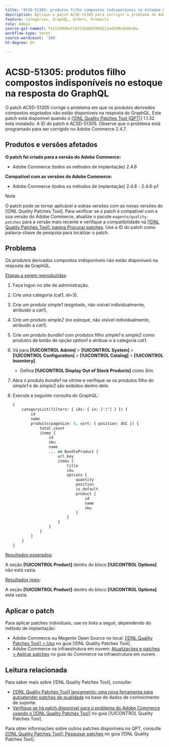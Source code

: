```yaml
---
title: "ACSD-51305: produtos filho compostos indisponíveis no estoque na resposta do GraphQL"
description: Aplique o patch ACSD-51305 para corrigir o problema do Adobe Commerce em que os produtos derivados compostos indisponíveis não estão disponíveis na resposta do GraphQL.
feature: Categories, GraphQL, Orders, Products
role: Admin
source-git-commit: fe11599dbef283326db029b0312ad290cde0ba0a
workflow-type: tm+mt
source-wordcount: '399'
ht-degree: 0%

---
```


# ACSD-51305: produtos filho compostos indisponíveis no estoque na resposta do GraphQL

O patch ACSD-51305 corrige o problema em que os produtos derivados compostos esgotados não estão disponíveis na resposta do GraphQL. Este patch está disponível quando o [[!DNL Quality Patches Tool (QPT)]](https://experienceleague.adobe.com/en/docs/commerce-knowledge-base/kb/announcements/commerce-announcements/magento-quality-patches-released-new-tool-to-self-serve-quality-patches) 1.1.32 está instalado. A ID do patch é ACSD-51305. Observe que o problema está programado para ser corrigido no Adobe Commerce 2.4.7.

## Produtos e versões afetados

**O patch foi criado para a versão do Adobe Commerce:**

* Adobe Commerce (todos os métodos de implantação) 2.4.6

**Compatível com as versões do Adobe Commerce:**

* Adobe Commerce (todos os métodos de implantação) 2.4.6 - 2.4.6-p1

>[!NOTE]
>
>O patch pode se tornar aplicável a outras versões com as novas versões do [!DNL Quality Patches Tool]. Para verificar se o patch é compatível com a sua versão do Adobe Commerce, atualize o pacote `magento/quality-patches` para a versão mais recente e verifique a compatibilidade na [[!DNL Quality Patches Tool]: página Procurar patches](https://experienceleague.adobe.com/tools/commerce-quality-patches/index.html). Use a ID do patch como palavra-chave de pesquisa para localizar o patch.

## Problema

Os produtos derivados compostos indisponíveis não estão disponíveis na resposta da GraphQL.

<u>Etapas a serem reproduzidas</u>:

1. Faça logon no site de administração.
1. Crie uma categoria (cat1, id=3).
1. Crie um produto *simple1* (esgotado, não visível individualmente, atribuído a *cat1*).
1. Crie um produto *simple2* (no estoque, não visível individualmente, atribuído a *cat1*).
1. Crie um produto *bundle1* com produtos filho *simple1* e *simple2* como produtos de botão de opção *option1* e atribua-o à categoria *cat1*.
1. Vá para **[!UICONTROL Admin]** > **[!UICONTROL System]** > **[!UICONTROL Configuration]** > **[!UICONTROL Catalog]** > **[!UICONTROL Inventory]**.

   * Defina **[!UICONTROL Display Out of Stock Products]** como *Sim*.

1. Abra o produto *bundle1* na vitrine e verifique se os produtos filho do *simple1* e do *simple2* são exibidos dentro dele.
1. Execute a seguinte consulta do GraphQL:

   ```GraphQL
   {
       categoryList(filters: { ids: { in: ["3"] } }) {
           id
           name
           products(pageSize: 8, sort: { position: ASC }) {
               total_count
               items {
                   id
                   sku
                   name
                   ... on BundleProduct {
                       url_key
                       items {
                           title
                           sku
                           options {
                               quantity
                               position
                               is_default
                               product {
                                   id
                                   name
                                   sku
                               }
                           }
                       }
                   }
               }
           }
       }
   }
   ```

<u>Resultados esperados</u>:

A seção **[!UICONTROL Product]** dentro do bloco **[!UICONTROL Options]** não está vazia.

<u>Resultados reais</u>:

A seção **[!UICONTROL Product]** dentro do bloco **[!UICONTROL Options]** está vazia.

## Aplicar o patch

Para aplicar patches individuais, use os links a seguir, dependendo do método de implantação:

* Adobe Commerce ou Magento Open Source no local: [[!DNL Quality Patches Tool] > Uso](/help/tools/quality-patches-tool/usage.md) no guia [!DNL Quality Patches Tool].
* Adobe Commerce na infraestrutura em nuvem: [Atualizações e patches > Aplicar patches](https://experienceleague.adobe.com/docs/commerce-cloud-service/user-guide/develop/upgrade/apply-patches.html) no guia do Commerce na infraestrutura em nuvem.

## Leitura relacionada

Para saber mais sobre [!DNL Quality Patches Tool], consulte:

* [[!DNL Quality Patches Tool] lançamento: uma nova ferramenta para autoatender patches de qualidade](https://experienceleague.adobe.com/en/docs/commerce-knowledge-base/kb/announcements/commerce-announcements/magento-quality-patches-released-new-tool-to-self-serve-quality-patches) na base de dados de conhecimento de suporte.
* [Verifique se há patch disponível para o problema do Adobe Commerce usando o  [!DNL Quality Patches Tool]](/help/tools/quality-patches-tool/patches-available-in-qpt/check-patch-for-magento-issue-with-magento-quality-patches.md) no guia [!UICONTROL Quality Patches Tool].


Para obter informações sobre outros patches disponíveis no QPT, consulte [[!DNL Quality Patches Tool]: Pesquisar patches](https://experienceleague.adobe.com/tools/commerce-quality-patches/index.html) no guia [!DNL Quality Patches Tool].
